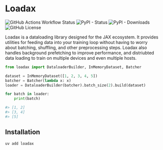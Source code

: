 # Loadax

![GitHub Actions Workflow Status](https://img.shields.io/github/actions/workflow/status/walln/loadax/ci)
![PyPI - Status](https://img.shields.io/pypi/status/loadax)
![PyPI - Downloads](https://img.shields.io/pypi/dm/loadax)
![GitHub License](https://img.shields.io/github/license/walln/loadax)

Loadax is a dataloading library designed for the JAX ecosystem. It provides utilities for feeding data into your training loop without having to worry about batching, shuffling, and other preprocessing steps. Loadax also handles
background prefetching to improve performance, and distriubted data loading to train on multiple devices and even multiple hosts.

```py title="Loadax Example"
from loadax import DataloaderBuilder, InMemoryDataset, Batcher

dataset = InMemoryDataset([1, 2, 3, 4, 5])
batcher = Batcher(lambda x: x)
loader = DataloaderBuilder(batcher).batch_size(2).build(dataset)

for batch in loader:
    print(batch)

#> [1, 2]
#> [3, 4]
#> [5]
```

## Installation

```bash
uv add loadax
```
